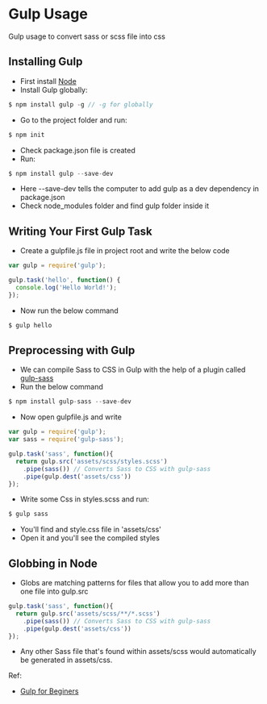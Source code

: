 # Gulp Usage
Gulp usage to convert sass or scss file into css

## Installing Gulp
  - First install [Node](https://nodejs.org/en/)
  - Install Gulp globally:
  ```javascript
  $ npm install gulp -g // -g for globally
  ```
  - Go to the project folder and run:
  ```javascript
  $ npm init
  ```
  - Check package.json file is created
  - Run:
  ```javascript
  $ npm install gulp --save-dev
  ```
  - Here --save-dev tells the computer to add gulp as a dev dependency in package.json
  - Check node_modules folder and find gulp folder inside it
  
## Writing Your First Gulp Task
  - Create a gulpfile.js file in project root and write the below code
  ```javascript
  var gulp = require('gulp');
  
  gulp.task('hello', function() {
    console.log('Hello World!');
  });
  ```
  - Now run the below command
  ```javascript
  $ gulp hello
  ```
  
 ## Preprocessing with Gulp
  - We can compile Sass to CSS in Gulp with the help of a plugin called [gulp-sass](https://www.npmjs.com/package/gulp-sass)
  - Run the below command
  ```javascript
  $ npm install gulp-sass --save-dev
  ```
  - Now open gulpfile.js and write
  ```javascript
  var gulp = require('gulp');
  var sass = require('gulp-sass');
  
  gulp.task('sass', function(){
    return gulp.src('assets/scss/styles.scss')
      .pipe(sass()) // Converts Sass to CSS with gulp-sass
      .pipe(gulp.dest('assets/css'))
  });
  ```
  - Write some Css in styles.scss and run: 
  ```javascript
  $ gulp sass
  ```
  - You'll find and style.css file in 'assets/css'
  - Open it and you'll see the compiled styles
  
 ## Globbing in Node
  - Globs are matching patterns for files that allow you to add more than one file into gulp.src
  ```javascript
  gulp.task('sass', function(){
    return gulp.src('assets/scss/**/*.scss')
      .pipe(sass()) // Converts Sass to CSS with gulp-sass
      .pipe(gulp.dest('assets/css'))
  });
  ```
  - Any other Sass file that's found within assets/scss would automatically be generated in assets/css.
  
 Ref:
  - [Gulp for Beginers](https://css-tricks.com/gulp-for-beginners/)
